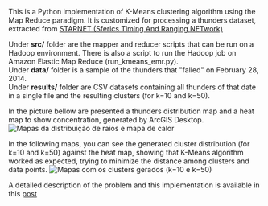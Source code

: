 This is a Python implementation of K-Means clustering algorithm using the Map Reduce paradigm.
It is customized for processing a thunders dataset, extracted from [STARNET (Sferics Timing And Ranging NETwork)](http://www.zeus.iag.usp.br)  

Under **src/** folder are the mapper and reducer scripts that can be run on a Hadoop environment. There is also a script to run the Hadoop job on Amazon Elastic Map Reduce (run_kmeans_emr.py).  
Under **data/** folder is a sample of the thunders that "falled" on February 28, 2014.  
Under **results/** folder are CSV datasets containing all thunders of that date in a single file and the resulting clusters (for k=10 and k=50).  

In the picture bellow are presented a thunders distribution map and a heat map to show concentration, generated by ArcGIS Desktop.
![Mapas da distribuição de raios e mapa de calor](http://workingsweng.com.br/wp-content/uploads/2014/04/Map_Points_unified.png) 

In the following maps, you can see the generated cluster distribution (for k=10 and k=50) against the heat map, showing that K-Means algorithm worked as expected, trying to minimize the distance among clusters and data points.
![Mapas com os clusters gerados (k=10 e k=50)](http://workingsweng.com.br/wp-content/uploads/2014/04/Map_Points_unified2.png) 

A detailed description of the problem and this implementation is available in this [post](http://workingsweng.com.br/2014/04/clusterizando-raios-com-hadoop-e-k-means-em-map-reduce/)
